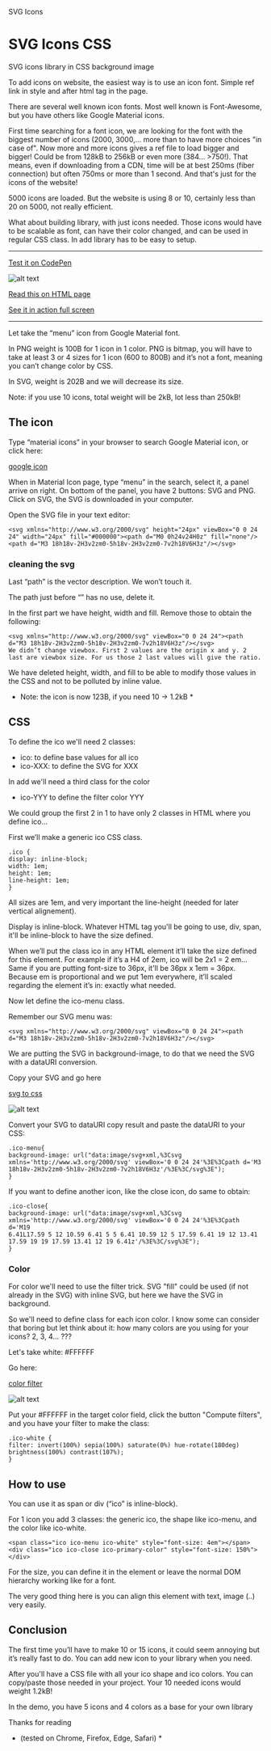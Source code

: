 SVG Icons

# SVG Icons CSS #
SVG icons library in CSS background image

To add icons on website, the easiest way is to use an icon font. Simple ref link in style and after html tag in the page.

There are several well known icon fonts. Most well known is Font-Awesome, but you have others like Google Material icons.

First time searching for a font icon, we are looking for the font with the biggest number of icons (2000, 3000,... more than to have more choices "in case of". Now more and more icons gives a ref file to load bigger and bigger! Could be from 128kB to 256kB or even more (384... >750!). That means, even if downloading from a CDN, time will be at best 250ms (fiber connection) but often 750ms or more than 1 second. And that's just for the icons of the website!

5000 icons are loaded. But the website is using 8 or 10, certainly less than 20 on 5000, not really efficient.

What about building library, with just icons needed. Those icons would have to be scalable as font, can have their color changed, and can be used in regular CSS class. In add library has to be easy to setup.

---

<a href="https://codepen.io/pierfarrugia/pen/eYrENzZ" target="_blank">Test it on CodePen</a>

![alt text](https://github.com/pierfarrugia/svgiconsCSS/blob/main/svg_icons.webp)

<a href="https://aonecommunication.ch/dev/creativeprog/blog.html#svgIconsCSS" target="_blank">Read this on HTML page</a>

<a href="https://aonecommunication.ch/dev/creativeprog/content/svg_icons_CSS.html" target="_blank">See it in action full screen</a>


---

Let take the “menu” icon from Google Material font.

In PNG weight is 100B for 1 icon in 1 color. PNG is bitmap, you will have to take at least 3 or 4 sizes for 1 icon (600 to 800B) and it’s not a font, meaning you can’t change color by CSS.

In SVG, weight is 202B and we will decrease its size.

Note: if you use 10 icons, total weight will be 2kB, lot less than 250kB!

## The icon
Type “material icons” in your browser to search Google Material icon, or click here:

<a href="https://fonts.google.com/icons?selected=Material+Icons" target="_blank">google icon</a>

When in Material Icon page, type “menu” in the search, select it, a panel arrive on right. On bottom of the panel, you have 2 buttons: SVG and PNG. Click on SVG, the SVG is downloaded in your computer.

Open the SVG file in your text editor:
```
<svg xmlns="http://www.w3.org/2000/svg" height="24px" viewBox="0 0 24 24" width="24px" fill="#000000"><path d="M0 0h24v24H0z" fill="none"/><path d="M3 18h18v-2H3v2zm0-5h18v-2H3v2zm0-7v2h18V6H3z"/></svg>
```

### cleaning the svg

Last “path” is the vector description. We won’t touch it.

The path just before “” has no use, delete it.

In the first part we have height, width and fill. Remove those to obtain the following:

```
<svg xmlns="http://www.w3.org/2000/svg" viewBox="0 0 24 24"><path d="M3 18h18v-2H3v2zm0-5h18v-2H3v2zm0-7v2h18V6H3z"/></svg> 
We didn’t change viewbox. First 2 values are the origin x and y. 2 last are viewbox size. For us those 2 last values will give the ratio.
```

We have deleted height, width, and fill to be able to modify those values in the CSS and not to be polluted by inline value.

* Note: the icon is now 123B, if you need 10 -> 1.2kB *

## CSS

To define the ico we'll need 2 classes:

- ico: to define base values for all ico
- ico-XXX: to define the SVG for XXX

In add we'll need a third class for the color

- ico-YYY to define the filter color YYY

We could group the first 2 in 1 to have only 2 classes in HTML where you define ico...

First we’ll make a generic ico CSS class.

```
.ico {
display: inline-block;
width: 1em;
height: 1em;
line-height: 1em;
}
```

All sizes are 1em, and very important the line-height (needed for later vertical alignement).

Display is inline-block. Whatever HTML tag you'll be going to use, div, span, it'll be inline-block to have the size defined.

When we’ll put the class ico in any HTML element it’ll take the size defined for this element. For example if it’s a H4 of 2em, ico will be 2x1 = 2 em… Same if you are putting font-size to 36px, it'll be 36px x 1em = 36px. Because em is proportional and we put 1em everywhere, it’ll scaled regarding the element it’s in: exactly what needed.

Now let define the ico-menu class.

Remember our SVG menu was:

```
<svg xmlns="http://www.w3.org/2000/svg" viewBox="0 0 24 24"><path d="M3 18h18v-2H3v2zm0-5h18v-2H3v2zm0-7v2h18V6H3z"/></svg>
```

We are putting the SVG in background-image, to do that we need the SVG with a dataURI conversion.

Copy your SVG and go here

<a href="https://www.svgbackgrounds.com/tools/svg-to-css/" target="_blank">svg to css</a>

![alt text](https://github.com/pierfarrugia/svgiconsCSS/blob/main/data_uri.webp)


Convert your SVG to dataURI copy result and paste the dataURI to your CSS:

```
.ico-menu{
background-image: url("data:image/svg+xml,%3Csvg xmlns='http://www.w3.org/2000/svg' viewBox='0 0 24 24'%3E%3Cpath d='M3
18h18v-2H3v2zm0-5h18v-2H3v2zm0-7v2h18V6H3z'/%3E%3C/svg%3E");
}
```
If you want to define another icon, like the close icon, do same to obtain:
```
.ico-close{
background-image: url("data:image/svg+xml,%3Csvg xmlns='http://www.w3.org/2000/svg' viewBox='0 0 24 24'%3E%3Cpath d='M19
6.41L17.59 5 12 10.59 6.41 5 5 6.41 10.59 12 5 17.59 6.41 19 12 13.41 17.59 19 19 17.59 13.41 12 19 6.41z'/%3E%3C/svg%3E");
}
```

### Color

For color we'll need to use the filter trick. SVG "fill" could be used (if not already in the SVG) with inline SVG, but here we have the SVG in background.

So we'll need to define class for each icon color. I know some can consider that boring but let think about it: how many colors are you using for your icons? 2, 3, 4... ???

Let's take white: #FFFFFF

Go here:

<a href="https://codepen.io/sosuke/pen/Pjoqqp" target="_blank">color filter</a>

![alt text](https://github.com/pierfarrugia/svgiconsCSS/blob/main/filter_color.webp)

Put your #FFFFFF in the target color field, click the button "Compute filters", and you have your filter to make the class:
```
.ico-white {
filter: invert(100%) sepia(100%) saturate(0%) hue-rotate(180deg) brightness(100%) contrast(107%);
}
```

## How to use

You can use it as span or div (“ico” is inline-block).

For 1 icon you add 3 classes: the generic ico, the shape like ico-menu, and the color like ico-white.
```
<span class="ico ico-menu ico-white" style="font-size: 4em"></span>
<div class="ico ico-close ico-primary-color" style="font-size: 150%"></div>
```

For the size, you can define it in the element or leave the normal DOM hierarchy working like for a font.

The very good thing here is you can align this element with text, image (..) very easily.

## Conclusion

The first time you’ll have to make 10 or 15 icons, it could seem annoying but it’s really fast to do. You can add new icon to your library when you need.

After you'll have a CSS file with all your ico shape and ico colors. You can copy/paste those needed in your project. Your 10 needed icons would weight 1.2kB!

In the demo, you have 5 icons and 4 colors as a base for your own library

Thanks for reading

* (tested on Chrome, Firefox, Edge, Safari) *
